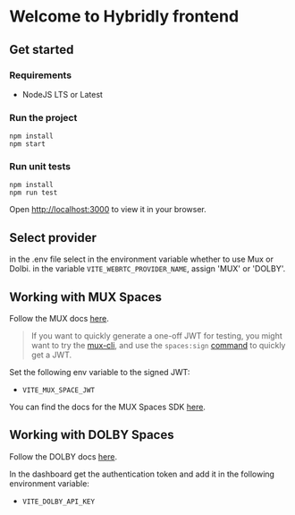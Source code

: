 # Welcome to Hybridly frontend

## Get started

### Requirements

- NodeJS LTS or Latest

### Run the project

```
npm install
npm start
```

### Run unit tests

```
npm install
npm run test
```

Open [http://localhost:3000](http://localhost:3000) to view it in your browser.

## Select provider

in the .env file select in the environment variable whether to use Mux or Dolbi.
in the variable `VITE_WEBRTC_PROVIDER_NAME`, assign 'MUX' or 'DOLBY'.

## Working with MUX Spaces

Follow the MUX docs [here](https://docs.mux.com/guides/video/build-real-time-video-experiences).

> If you want to quickly generate a one-off JWT for testing, you might want to try the [mux-cli](https://github.com/muxinc/cli), and use the `spaces:sign` [command](https://github.com/muxinc/cli#mux-spacessign-space-id) to quickly get a JWT.

Set the following env variable to the signed JWT:

- `VITE_MUX_SPACE_JWT`

You can find the docs for the MUX Spaces SDK [here](https://devdocs.mux.com/spaces-web/latest/modules.html).

## Working with DOLBY Spaces

Follow the DOLBY docs [here](https://docs.dolby.io/).

In the dashboard get the authentication token and add it in the following environment variable:

- `VITE_DOLBY_API_KEY`
